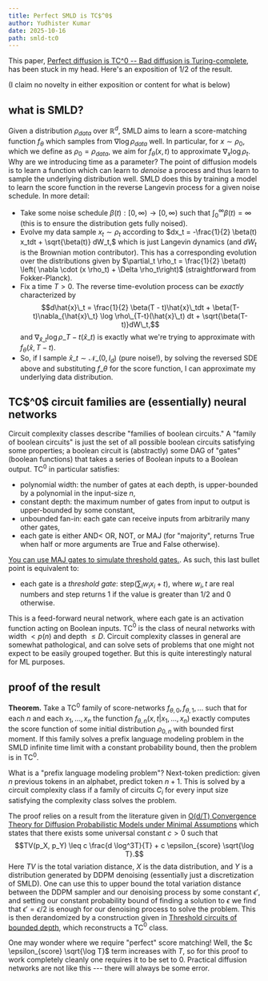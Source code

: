 ```yaml
---
title: Perfect SMLD is TC$^0$
author: Yudhister Kumar
date: 2025-10-16
path: smld-tc0
---
```


This paper, [Perfect diffusion is TC^$0$ -- Bad diffusion is Turing-complete](https://doi.org/10.48550/arXiv.2507.12469), has been stuck in my head. Here's an exposition of $1/2$ of the result. 

(I claim no novelty in either exposition or content for what is below)

<h2>what is SMLD?</h2>

Given a distribution $\rho_{data}$ over $\mathbb{R}^d,$ SMLD aims to learn a score-matching function $f_\theta$ which samples from $\nabla \log \rho_{data}$ well. In particular, for $x \sim \rho_0,$ which we define as $\rho_0 = \rho_{data},$ we aim for $f_\theta(x,t)$ to approximate $\nabla_x \log \rho_t.$ Why are we introducing time as a parameter? The point of diffusion models is to learn a function which can learn to *denoise* a process and thus learn to sample the underlying distribution well. SMLD does this by training a model to learn the score function in the reverse Langevin process for a given noise schedule. In more detail:
- Take some noise schedule $\beta(t): [0, \infty) \to [0, \infty)$ such that $\int_0^\infty \beta(t) = \infty$ (this is to ensure the distribution gets fully noised). 
- Evolve my data sample $x_t \sim \rho_t$ according to $dx_t = -\frac{1}{2} \beta(t) x_tdt + \sqrt{\beta(t)} dW_t,$ which is just Langevin dynamics (and $dW_t$ is the Brownian motion contributor). This has a corresponding evolution over the distributions given by $\partial_t \rho_t = \frac{1}{2} \beta(t) \left( \nabla \cdot (x \rho_t) + \Delta \rho_t\right)$ (straightforward from Fokker-Planck).
- Fix a time $T>0.$ The reverse time-evolution process can be *exactly* characterized by $$d\hat{x}\_t = \frac{1}{2} \beta(T - t)\hat{x}\_tdt + \beta(T-t)\nabla_{\hat{x}\_t} \log \rho\_{T-t}(\hat{x}\_t) dt + \sqrt{\beta(T-t)}dW\_t,$$ and $\nabla_{\hat{x}\_t} \log \rho\_{T-t}(\hat{x}\_t)$ is exactly what we're trying to approximate with $f_\theta(\hat{x},T-t).$ 
- So, if I sample $\hat{x}\_t \sim \mathcal{N}\_(0,I_d)$ (pure noise!), by solving the reversed SDE above and substituting $f\_\theta$ for the score function, I can approximate my underlying data distribution.

<h2>TC$^0$ circuit families are (essentially) neural networks</h2>

Circuit complexity classes describe "families of boolean circuits." A "family of boolean circuits" is just the set of all possible boolean circuits satisfying some properties; a boolean circuit is (abstractly) some DAG of "gates" (boolean functions) that takes a series of Boolean inputs to a Boolean output. TC$^0$ in particular satisfies:
- polynomial width: the number of gates at each depth, is upper-bounded by a polynomial in the input-size $n,$
- constant depth: the maximum number of gates from input to output is upper-bounded by some constant,
- unbounded fan-in: each gate can receive inputs from arbitrarily many other gates,
- each gate is either AND< OR, NOT, or MAJ (for "majority", returns True when half or more arguments are True and False otherwise).

[You can use MAJ gates to simulate threshold gates.](https://theory.cs.uni-bonn.de/marek/publications/STCbMC.pdf). As such, this last bullet point is equivalent to:
-  each gate is a *threshold gate*: $\text{step}(\sum_i w_ix_i + t),$ where $w_i,t$ are real numbers and $\text{step}$ returns $1$ if the value is greater than $1/2$ and $0$ otherwise. 

This is a feed-forward neural network, where each gate is an activation function acting on Boolean inputs. TC$^0$ is the class of neural networks with width $< p(n)$ and depth $\leq D.$ Circuit complexity classes in general are somewhat pathological, and can solve sets of problems that one might not expect to be easily grouped together. But this is quite interestingly natural for ML purposes. 

<h2>proof of the result</h2>

**Theorem.** Take a TC$^0$ family of score-networks $f_{\theta, 0}, f_{\theta,1}, \ldots$ such that for each $n$ and each $x_1, \ldots, x_n$ the function $f_{\theta, n}(x,t|x_1,\ldots,x_n)$ exactly computes the score function of some initial distribution $\rho_{0,n}$ with bounded first moment. If this family solves a prefix language modeling problem in the SMLD infinite time limit with a constant probability bound, then the problem is in TC$^0.$ 

What is a "prefix language modeling problem"? Next-token prediction: given $n$ previous tokens in an alphabet, predict token $n+1.$ This is solved by a circuit complexity class if a  family of circuits $C_i$ for every input size satisfying the complexity class solves the problem. 

The proof relies on a result from the literature given in [O(d/T) Convergence Theory for Diffusion Probabilistic Models under Minimal Assumptions](https://arxiv.org/abs/2409.18959) which states that there exists some universal constant $c>0$ such that $$TV(p_X, p_Y) \leq c \frac{d \log^3T}{T} + c \epsilon_{score} \sqrt{\log T}.$$ Here $TV$ is the total variation distance, $X$ is the data distribution, and $Y$ is a distribution generated by DDPM denoising (essentially just a discretization of SMLD). One can use this to upper bound the total variation distance between the DDPM sampler and our denoising process by some constant $\epsilon',$ and setting our constant probability bound of finding a solution to $\epsilon$ we find that $\epsilon' = \epsilon/2$ is enough for our denoising process to solve the problem. This is then derandomized by a construction given in [Threshold circuits of bounded depth](https://www.sciencedirect.com/science/article/pii/002200009390001D), which reconstructs a TC$^0$ class. 

One may wonder where we require "perfect" score matching! Well, the $c \epsilon_{score} \sqrt{\log T}$ term increases with $T,$ so for this proof to work completely cleanly one requires it to be set to $0.$ Practical diffusion networks are not like this --- there will always be some error.  

